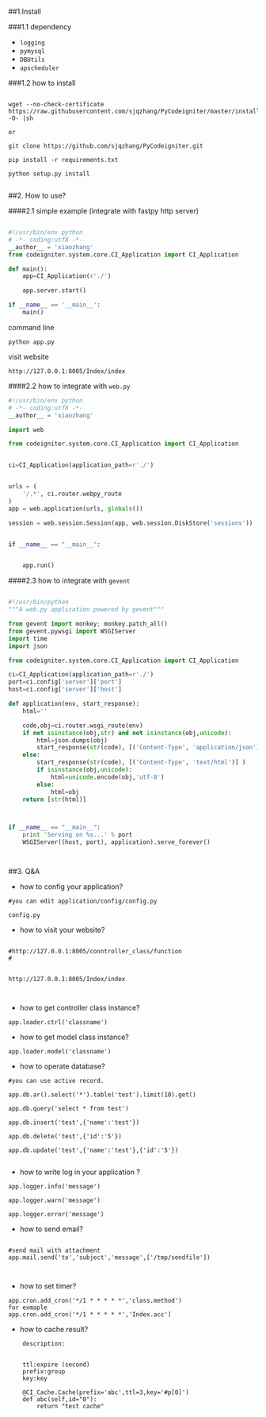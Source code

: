 ##1.Install

###1.1 dependency
+ `logging`
+ `pymysql`
+ `DBUtils`
+ `apscheduler`

###1.2 how to install
```

wget --no-check-certificate https://raw.githubusercontent.com/sjqzhang/PyCodeigniter/master/install.sh -O- |sh

or

git clone https://github.com/sjqzhang/PyCodeigniter.git

pip install -r requirements.txt

python setup.py install


```


##2. How to use?


####2.1 simple example (integrate with fastpy http server)


```python

#!/usr/bin/env python
# -*- coding:utf8 -*-
__author__ = 'xiaozhang'
from codeigniter.system.core.CI_Application import CI_Application

def main():
    app=CI_Application(r'./')

    app.server.start()

if __name__ == '__main__':
    main()


```


command line

```
python app.py
```

visit website

```
http://127.0.0.1:8005/Index/index

```

####2.2 how to integrate with `web.py`

```python
#!/usr/bin/env python
# -*- coding:utf8 -*-
__author__ = 'xiaozhang'

import web

from codeigniter.system.core.CI_Application import CI_Application


ci=CI_Application(application_path=r'./')


urls = (
    '/.*', ci.router.webpy_route
)
app = web.application(urls, globals())

session = web.session.Session(app, web.session.DiskStore('sessions'))


if __name__ == "__main__":


    app.run()
```


####2.3 how to integrate with `gevent`

```python

#!/usr/bin/python
"""A web.py application powered by gevent"""

from gevent import monkey; monkey.patch_all()
from gevent.pywsgi import WSGIServer
import time
import json

from codeigniter.system.core.CI_Application import CI_Application

ci=CI_Application(application_path=r'./')
port=ci.config['server']['port']
host=ci.config['server']['host']

def application(env, start_response):
    html=''

    code,obj=ci.router.wsgi_route(env)
    if not isinstance(obj,str) and not isinstance(obj,unicode):
        html=json.dumps(obj)
        start_response(str(code), [('Content-Type', 'application/json')])
    else:
        start_response(str(code), [('Content-Type', 'text/html')] )
        if isinstance(obj,unicode):
            html=unicode.encode(obj,'utf-8')
        else:
            html=obj
    return [str(html)]



if __name__ == "__main__":
    print 'Serving on %s...' % port
    WSGIServer((host, port), application).serve_forever()




```




##3. Q&A


+ how to config your application?

```
#you can edit application/config/config.py

config.py

```


+ how to visit your website?

```

#http://127.0.0.1:8005/conntroller_class/function
#


http://127.0.0.1:8005/Index/index



```


+ how to get controller class instance?

```
app.loader.ctrl('classname')

```


+ how to get model class instance?

```
app.loader.model('classname')

```

+ how to operate database?


```
#you can use active record.

app.db.ar().select('*').table('test').limit(10).get()

app.db.query('select * from test')

app.db.insert('test',{'name':'test'})

app.db.delete('test',{'id':'5'})

app.db.update('test',{'name':'test'},{'id':'5'})


```

+ how to write log in your application ?

```
app.logger.info('message')

app.logger.warn('message')

app.logger.error('message')

```

+ how to send email?

```

#send mail with attachment
app.mail.send('to','subject','message',['/tmp/sendfile'])



```


+ how to set timer?

```
app.cron.add_cron('*/1 * * * * *','class.method')
for exmaple
app.cron.add_cron('*/1 * * * * *','Index.acc')

```


+ how to cache result?

```
	description:


    ttl:expire (second)
    prefix:group
    key:key

    @CI_Cache.Cache(prefix='abc',ttl=3,key='#p[0]')
    def abc(self,id="0"):
        return "test cache"


```
